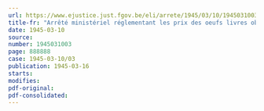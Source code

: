 ```yaml
---
url: https://www.ejustice.just.fgov.be/eli/arrete/1945/03/10/1945031003/justel
title-fr: "Arrêté ministériel réglementant les prix des oeufs livres obligatoirement"
date: 1945-03-10
source:
number: 1945031003
page: 888888
case: 1945-03-10/03
publication: 1945-03-16
starts:
modifies:
pdf-original:
pdf-consolidated:
---
```


